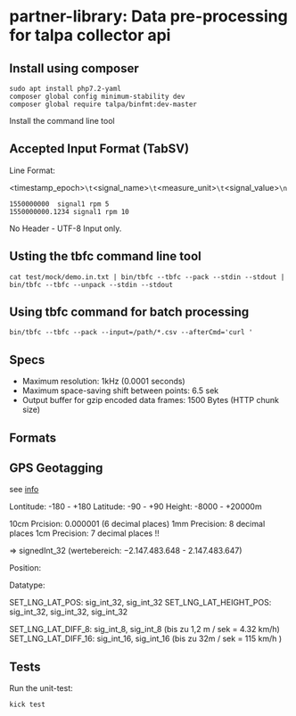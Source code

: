 # partner-library: Data pre-processing for talpa collector api

## Install using composer 

```
sudo apt install php7.2-yaml
composer global config minimum-stability dev 
composer global require talpa/binfmt:dev-master
```

Install the command line tool


## Accepted Input Format (TabSV)

Line Format:

<timestamp_epoch>`\t`<signal_name>`\t`<measure_unit>`\t`<signal_value>`\n`

```
1550000000	signal1	rpm	5
1550000000.1234	signal1	rpm	10
```

No Header - UTF-8 Input only.


## Usting the tbfc command line tool

```
cat test/mock/demo.in.txt | bin/tbfc --tbfc --pack --stdin --stdout | bin/tbfc --tbfc --unpack --stdin --stdout
```

## Using tbfc command for batch processing

```
bin/tbfc --tbfc --pack --input=/path/*.csv --afterCmd='curl '
```


## Specs

- Maximum resolution: 1kHz (0.0001 seconds)
- Maximum space-saving shift between points: 6.5 sek
- Output buffer for gzip encoded data frames: 1500 Bytes (HTTP chunk size)


## Formats


## GPS Geotagging

see [info](https://stackoverflow.com/questions/15965166/what-is-the-maximum-length-of-latitude-and-longitude)

Lontitude: -180 - +180
Latitude: -90 - +90
Height: -8000 - +20000m

10cm Prcision: 0.000001 (6 decimal places)
1mm Precision: 8 decimal places
1cm Precision: 7 decimal places !!

=> signedInt_32 (wertebereich: −2.147.483.648 - 2.147.483.647)

Position: 

Datatype:

SET_LNG_LAT_POS: sig_int_32, sig_int_32
SET_LNG_LAT_HEIGHT_POS: sig_int_32, sig_int_32, sig_int_32

SET_LNG_LAT_DIFF_8: sig_int_8, sig_int_8 (bis zu 1,2 m / sek = 4.32 km/h)
SET_LNG_LAT_DIFF_16: sig_int_16, sig_int_16 (bis zu 32m / sek = 115 km/h )





## Tests 

Run the unit-test:

```
kick test
```
